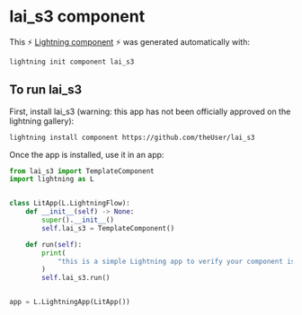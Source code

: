# lai_s3 component

This ⚡ [Lightning component](lightning.ai) ⚡ was generated automatically with:

```bash
lightning init component lai_s3
```

## To run lai_s3

First, install lai_s3 (warning: this app has not been officially approved on the lightning gallery):

```bash
lightning install component https://github.com/theUser/lai_s3
```

Once the app is installed, use it in an app:

```python
from lai_s3 import TemplateComponent
import lightning as L


class LitApp(L.LightningFlow):
    def __init__(self) -> None:
        super().__init__()
        self.lai_s3 = TemplateComponent()

    def run(self):
        print(
            "this is a simple Lightning app to verify your component is working as expected"
        )
        self.lai_s3.run()


app = L.LightningApp(LitApp())
```
